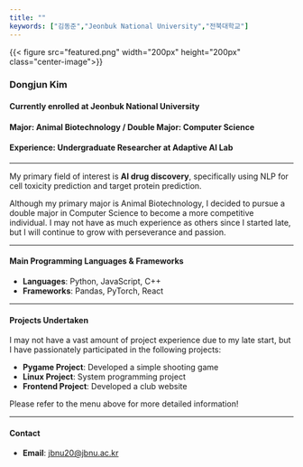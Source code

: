 ```yaml
---
title: ""
keywords: ["김동준","Jeonbuk National University","전북대학교"]
---
```

{{< figure src="featured.png" width="200px" height="200px" class="center-image">}}

### Dongjun Kim

#### Currently enrolled at Jeonbuk National University

#### Major: Animal Biotechnology / Double Major: Computer Science

#### Experience: Undergraduate Researcher at Adaptive AI Lab

***

My primary field of interest is **AI drug discovery**, specifically using NLP for cell toxicity prediction and target protein prediction.

Although my primary major is Animal Biotechnology, I decided to pursue a double major in Computer Science to become a more competitive individual. I may not have as much experience as others since I started late, but I will continue to grow with perseverance and passion.

***

#### Main Programming Languages & Frameworks

- **Languages**: Python, JavaScript, C++
- **Frameworks**: Pandas, PyTorch, React

***

#### Projects Undertaken

I may not have a vast amount of project experience due to my late start, but I have passionately participated in the following projects:

- **Pygame Project**: Developed a simple shooting game
- **Linux Project**: System programming project
- **Frontend Project**: Developed a club website

Please refer to the menu above for more detailed information!

***

#### Contact

- **Email**: [jbnu20@jbnu.ac.kr](mailto:jbnu20@jbnu.ac.kr)
